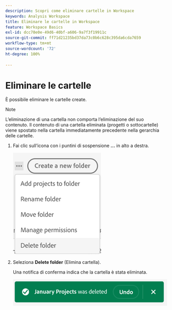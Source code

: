 ```yaml
---
description: Scopri come eliminare cartelle in Workspace
keywords: Analysis Workspace
title: Eliminare le cartelle in Workspace
feature: Workspace Basics
exl-id: dcc78e0e-49d6-40bf-a606-9a7f3f19911c
source-git-commit: ff71d21235bd37da73c0b6c628c395da6cda7659
workflow-type: tm+mt
source-wordcount: '72'
ht-degree: 100%

---
```



# Eliminare le cartelle

È possibile eliminare le cartelle create.

>[!NOTE]
>
>L’eliminazione di una cartella non comporta l’eliminazione del suo contenuto. Il contenuto di una cartella eliminata (progetti o sottocartelle) viene spostato nella cartella immediatamente precedente nella gerarchia delle cartelle.

1. Fai clic sull’icona con i puntini di sospensione **…** in alto a destra.

   ![](/help/analysis-workspace/build-workspace-project/assets/select-delete-folder.png)

1. Seleziona **Delete folder** (Elimina cartella).

   Una notifica di conferma indica che la cartella è stata eliminata.

   ![](/help/analysis-workspace/build-workspace-project/assets/deleted-folder.png)

